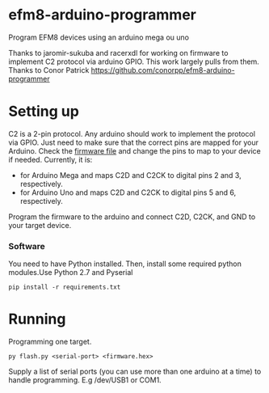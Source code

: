 # efm8-arduino-programmer
Program EFM8 devices using an arduino mega ou uno

Thanks to jaromir-sukuba and racerxdl for working on firmware to implement C2 protocol via arduino GPIO.  This work largely pulls from them.
Thanks to Conor Patrick
https://github.com/conorpp/efm8-arduino-programmer


# Setting up

C2 is a 2-pin protocol.  Any arduino should work to implement the protocol via GPIO.  Just need to make sure that the correct pins are mapped for your Arduino.  Check the [firmware file](https://github.com/conorpp/efm8-arduino-programmer/blob/master/prog/prog.ino#L11) and change the pins to map to your device if needed.  Currently, it is:
- for Arduino Mega and maps C2D and C2CK to digital pins 2 and 3, respectively.
- for Arduino Uno and maps C2D and C2CK to digital pins 5 and 6, respectively.

Program the firmware to the arduino and connect C2D, C2CK, and GND to your target device.

### Software

You need to have Python installed.  Then, install some required python modules.Use Python 2.7 and Pyserial

```
pip install -r requirements.txt
```

# Running

Programming one target.

```
py flash.py <serial-port> <firmware.hex>
```

Supply a list of serial ports (you can use more than one arduino at a time) to handle programming.  E.g /dev/USB1 or COM1.

